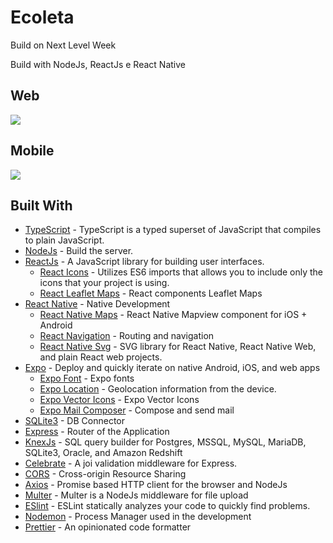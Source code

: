 # Ecoleta
<p>Build on Next Level Week</p>
<p>Build with NodeJs, ReactJs e React Native</p>

## Web
<p>
  <img src='https://uploaddeimagens.com.br/images/002/724/251/full/web.png?1592944117'>
</P>

## Mobile
<p>
  <img src='https://uploaddeimagens.com.br/images/002/724/283/original/mobile.png?1592944704'>
</p>

## Built With

- [TypeScript](https://www.typescriptlang.org) - TypeScript is a typed superset of JavaScript that compiles to plain JavaScript.
- [NodeJs](https://nodejs.org/en/) - Build the server.
- [ReactJs](https://reactjs.org) - A JavaScript library for building user interfaces.
  - [React Icons](https://react-icons.github.io/react-icons/) - Utilizes ES6 imports that allows you to include only the icons that your project is using.
  - [React Leaflet Maps](https://react-leaflet.js.org) - React components Leaflet Maps
- [React Native](https://reactnative.dev) - Native Development
  - [React Native Maps](https://github.com/react-native-community/react-native-maps) - React Native Mapview component for iOS + Android
  - [React Navigation](https://reactnavigation.org) - Routing and navigation
  - [React Native Svg](https://github.com/react-native-community/react-native-svg) - SVG library for React Native, React Native Web, and plain React web projects.
- [Expo](https://expo.io) - Deploy and quickly iterate on native Android, iOS, and web apps
  - [Expo Font](https://docs.expo.io/versions/latest/sdk/font/) - Expo fonts
  - [Expo Location](https://docs.expo.io/versions/latest/sdk/location/) - Geolocation information from the device. 
  - [Expo Vector Icons](https://github.com/expo/vector-icons) - Expo Vector Icons
  - [Expo Mail Composer](https://docs.expo.io/versions/latest/sdk/mail-composer/) - Compose and send mail 
- [SQLite3](https://www.sqlite.org) - DB Connector
- [Express](https://expressjs.com/) - Router of the Application
- [KnexJs](http://knexjs.org) - SQL query builder for Postgres, MSSQL, MySQL, MariaDB, SQLite3, Oracle, and Amazon Redshift
- [Celebrate](https://github.com/arb/celebrate) - A joi validation middleware for Express.
- [CORS](https://www.npmjs.com/package/cors) - Cross-origin Resource Sharing
- [Axios](https://github.com/axios/axios) - Promise based HTTP client for the browser and NodeJs
- [Multer](https://www.npmjs.com/package/multer) - Multer is a NodeJs middleware for file upload
- [ESlint](https://eslint.org) - ESLint statically analyzes your code to quickly find problems. 
- [Nodemon](https://nodemon.io/) - Process Manager used in the development
- [Prettier](https://prettier.io/docs/en/cli.html) - An opinionated code formatter

